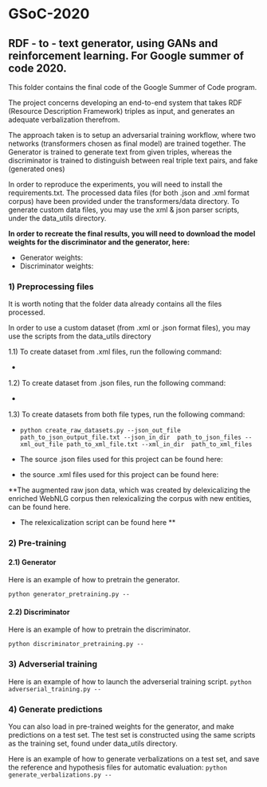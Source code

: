 # GSoC-2020
## RDF - to - text generator, using GANs and reinforcement learning. For Google summer of code 2020.

This folder contains the final code of the Google Summer of Code program.

The project concerns developing an end-to-end system that takes RDF (Resource Description Framework) triples as input, and generates an adequate verbalization therefrom.

The approach taken is to setup an adversarial training workflow, where two networks (transformers chosen as final model) are trained together.
The Generator is trained to generate text from given triples, whereas the discriminator is trained to distinguish between real triple text pairs, and fake (generated ones)

In order to reproduce the experiments, you will need to install the requirements.txt. The processed data files (for both .json and .xml format corpus) have been provided under the transformers/data directory. To generate custom data files, you may use the xml & json parser scripts, under the data_utils directory.

**In order to recreate the final results, you will need to download the model weights for the discriminator and the generator, here:**

- Generator weights:
- Discriminator weights: 


### 1) Preprocessing files

It is worth noting that the folder data already contains all the files processed.

In order to use a custom dataset (from .xml or .json format files), you may use the scripts from the data_utils directory

1.1) To create dataset from .xml files, run the following command:
 - ```python xml_parser.py --out_file path_to_output_file.txt --in_dir path_to_xml_files´´´
                           

1.2) To create dataset from .json files, run the following command:
- ``` python xml_parser.py --out_file path_to_output_file.txt --in_dir  path_to_json_files ´´´ 
                       
1.3) To create datasets from both file types, run the following command:
 - ``` python create_raw_datasets.py --json_out_file path_to_json_output_file.txt --json_in_dir  path_to_json_files --xml_out_file path_to_xml_file.txt --xml_in_dir  path_to_xml_files ```
                 
- The source .json files used for this project can be found here:
- the source .xml files used for this project can be found here:

**The augmented raw json data, which was created by delexicalizing the enriched WebNLG corpus then
relexicalizing the corpus with new entities, can be found here.
- The relexicalization script can be found here **

### 2) Pre-training

#### 2.1) Generator
Here is an example of how to pretrain the generator.

  ``` python generator_pretraining.py -- ```
  

#### 2.2) Discriminator
Here is an example of how to pretrain the discriminator.

  ``` python discriminator_pretraining.py -- ```
  
### 3) Adverserial training
Here is an example of how to launch the adverserial training script.
  ``` python adverserial_training.py -- ```
  
### 4) Generate predictions

You can also load in pre-trained weights for the generator, and make predictions on a test set.
The test set is constructed using the same scripts as the training set, found under data_utils directory.

Here is an example of how to generate verbalizations on a test set, and save the reference and hypothesis files for automatic evaluation:
  ``` python generate_verbalizations.py -- ```
  
  


